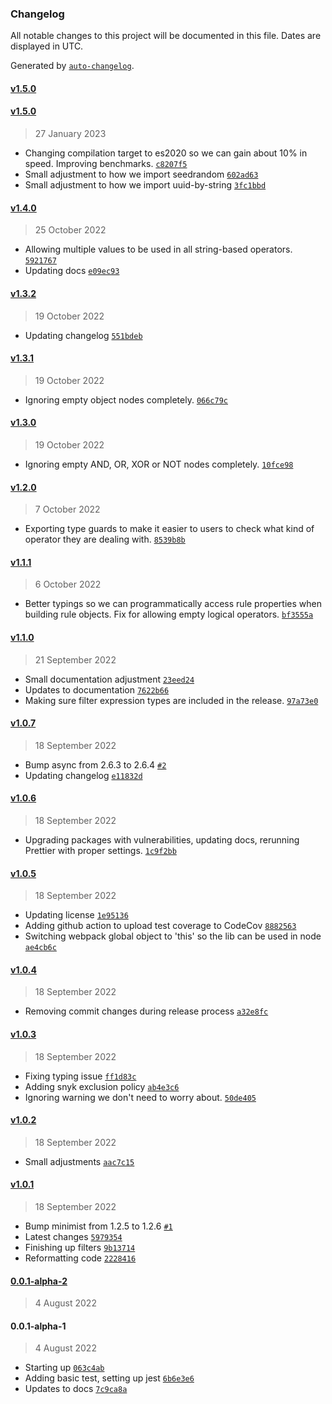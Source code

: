 ### Changelog

All notable changes to this project will be documented in this file. Dates are displayed in UTC.

Generated by [`auto-changelog`](https://github.com/CookPete/auto-changelog).

#### [v1.5.0](https://github.com/nosachamos/fast-data-engine/compare/v1.5.0...v1.5.0)

#### [v1.5.0](https://github.com/nosachamos/fast-data-engine/compare/v1.4.0...v1.5.0)

> 27 January 2023

- Changing compilation target to es2020 so we can gain about 10% in speed. Improving benchmarks. [`c8207f5`](https://github.com/nosachamos/fast-data-engine/commit/c8207f5cd7364472e0b03e075ccb6df11c8e3282)
- Small adjustment to how we import seedrandom [`602ad63`](https://github.com/nosachamos/fast-data-engine/commit/602ad638bc4f58dea21fee7de3b417e9844958d2)
- Small adjustment to how we import uuid-by-string [`3fc1bbd`](https://github.com/nosachamos/fast-data-engine/commit/3fc1bbd3e868b816af8b33f7783b3996448eceec)

#### [v1.4.0](https://github.com/nosachamos/fast-data-engine/compare/v1.3.2...v1.4.0)

> 25 October 2022

- Allowing multiple values to be used in all string-based operators. [`5921767`](https://github.com/nosachamos/fast-data-engine/commit/59217670545f6d17cc25605ef0b4752a0005a409)
- Updating docs [`e09ec93`](https://github.com/nosachamos/fast-data-engine/commit/e09ec93f949efeb88190aeba954cb0ebd2cbecbd)

#### [v1.3.2](https://github.com/nosachamos/fast-data-engine/compare/v1.3.1...v1.3.2)

> 19 October 2022

- Updating changelog [`551bdeb`](https://github.com/nosachamos/fast-data-engine/commit/551bdeb4823bae831147de5b1ca1345bbe8e44de)

#### [v1.3.1](https://github.com/nosachamos/fast-data-engine/compare/v1.3.0...v1.3.1)

> 19 October 2022

- Ignoring empty object nodes completely. [`066c79c`](https://github.com/nosachamos/fast-data-engine/commit/066c79c87a03561abca0c532d7e3c2676606f362)

#### [v1.3.0](https://github.com/nosachamos/fast-data-engine/compare/v1.2.0...v1.3.0)

> 19 October 2022

- Ignoring empty AND, OR, XOR or NOT nodes completely. [`10fce98`](https://github.com/nosachamos/fast-data-engine/commit/10fce985b04ff939c2182f6520358b0bc463f4e6)

#### [v1.2.0](https://github.com/nosachamos/fast-data-engine/compare/v1.1.1...v1.2.0)

> 7 October 2022

- Exporting type guards to make it easier to users to check what kind of operator they are dealing with. [`8539b8b`](https://github.com/nosachamos/fast-data-engine/commit/8539b8bfe13d612e74a869bf16123dd6731a6d5d)

#### [v1.1.1](https://github.com/nosachamos/fast-data-engine/compare/v1.1.0...v1.1.1)

> 6 October 2022

- Better typings so we can programmatically access rule properties when building rule objects. Fix for allowing empty logical operators. [`bf3555a`](https://github.com/nosachamos/fast-data-engine/commit/bf3555a6eca026981e0cbfbcdd8e6945495693c1)

#### [v1.1.0](https://github.com/nosachamos/fast-data-engine/compare/v1.0.7...v1.1.0)

> 21 September 2022

- Small documentation adjustment [`23eed24`](https://github.com/nosachamos/fast-data-engine/commit/23eed24e56a06fb8180d5ebb068390980a009cc6)
- Updates to documentation [`7622b66`](https://github.com/nosachamos/fast-data-engine/commit/7622b66ac04e318eefdae9413e2aba3cb5d9170f)
- Making sure filter expression types are included in the release. [`97a73e0`](https://github.com/nosachamos/fast-data-engine/commit/97a73e06bf46af8e0f72ed42672b68bc8ac783b6)

#### [v1.0.7](https://github.com/nosachamos/fast-data-engine/compare/v1.0.6...v1.0.7)

> 18 September 2022

- Bump async from 2.6.3 to 2.6.4 [`#2`](https://github.com/nosachamos/fast-data-engine/pull/2)
- Updating changelog [`e11832d`](https://github.com/nosachamos/fast-data-engine/commit/e11832d99a0bdfc1604f8ad18b70a6e2427cd11e)

#### [v1.0.6](https://github.com/nosachamos/fast-data-engine/compare/v1.0.5...v1.0.6)

> 18 September 2022

- Upgrading packages with vulnerabilities, updating docs, rerunning Prettier with proper settings. [`1c9f2bb`](https://github.com/nosachamos/fast-data-engine/commit/1c9f2bb339db83907c1840f73bcde5c7b5119573)

#### [v1.0.5](https://github.com/nosachamos/fast-data-engine/compare/v1.0.4...v1.0.5)

> 18 September 2022

- Updating license [`1e95136`](https://github.com/nosachamos/fast-data-engine/commit/1e951362c3dec2a8bf35f8297e6217498c9d68a7)
- Adding github action to upload test coverage to CodeCov [`8882563`](https://github.com/nosachamos/fast-data-engine/commit/88825637ce191b187d83b99271dbc63c1ca633eb)
- Switching webpack global object to 'this' so the lib can be used in node [`ae4cb6c`](https://github.com/nosachamos/fast-data-engine/commit/ae4cb6ca835f71b1b4eb7cfa08860a2f1f398020)

#### [v1.0.4](https://github.com/nosachamos/fast-data-engine/compare/v1.0.3...v1.0.4)

> 18 September 2022

- Removing commit changes during release process [`a32e8fc`](https://github.com/nosachamos/fast-data-engine/commit/a32e8fc7ef80fee005362f9946342f59f4648f4a)

#### [v1.0.3](https://github.com/nosachamos/fast-data-engine/compare/v1.0.2...v1.0.3)

> 18 September 2022

- Fixing typing issue [`ff1d83c`](https://github.com/nosachamos/fast-data-engine/commit/ff1d83ca01e84b7a9ae72c63d734ecdd70c71b57)
- Adding snyk exclusion policy [`ab4e3c6`](https://github.com/nosachamos/fast-data-engine/commit/ab4e3c6d988808a4fff90ffed92d6690ff27f901)
- Ignoring warning we don't need to worry about. [`50de405`](https://github.com/nosachamos/fast-data-engine/commit/50de405a5ceb31c11f420bbc9752a1d19a41cf0d)

#### [v1.0.2](https://github.com/nosachamos/fast-data-engine/compare/v1.0.1...v1.0.2)

> 18 September 2022

- Small adjustments [`aac7c15`](https://github.com/nosachamos/fast-data-engine/commit/aac7c15de934e4fb07a1fd1e4a20c897ca750f54)

#### [v1.0.1](https://github.com/nosachamos/fast-data-engine/compare/0.0.1-alpha-2...v1.0.1)

> 18 September 2022

- Bump minimist from 1.2.5 to 1.2.6 [`#1`](https://github.com/nosachamos/fast-data-engine/pull/1)
- Latest changes [`5979354`](https://github.com/nosachamos/fast-data-engine/commit/59793541b973efc067261d6ef0c1b272cd4cd252)
- Finishing up filters [`9b13714`](https://github.com/nosachamos/fast-data-engine/commit/9b13714219b9b2bc75d3ae8b57fb7b0124879d16)
- Reformatting code [`2228416`](https://github.com/nosachamos/fast-data-engine/commit/2228416f30dbb89181b035bdfd2afc473e5cb0d2)

#### [0.0.1-alpha-2](https://github.com/nosachamos/fast-data-engine/compare/0.0.1-alpha-1...0.0.1-alpha-2)

> 4 August 2022

#### 0.0.1-alpha-1

> 4 August 2022

- Starting up [`063c4ab`](https://github.com/nosachamos/fast-data-engine/commit/063c4ab1b0d7d115c978150b586d49b24ebcefdf)
- Adding basic test, setting up jest [`6b6e3e6`](https://github.com/nosachamos/fast-data-engine/commit/6b6e3e67e856b536464fc1155556d188a852b15a)
- Updates to docs [`7c9ca8a`](https://github.com/nosachamos/fast-data-engine/commit/7c9ca8adb9494a710d43c8c776163d7f8daf3786)
